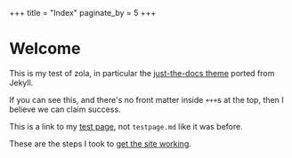 ﻿+++
title = "Index"
paginate_by = 5
+++

# Welcome

This is my test of zola, in particular the
[just-the-docs theme](https://github.com/jakeswenson/zola-just-the-docs) ported
from Jekyll.

If you can see this, and there's no front matter inside `+++`s at the top, then
I believe we can claim success.

This is a link to my [test page](@/testpage.md), not `testpage.md` like it was
before.

These are the steps I took to [get the site working](@/get-it-working.md).